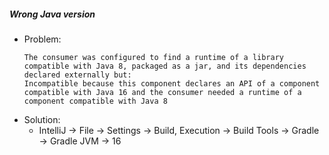 ##### Wrong Java version
* Problem: 
    ```
    The consumer was configured to find a runtime of a library compatible with Java 8, packaged as a jar, and its dependencies declared externally but:
    Incompatible because this component declares an API of a component compatible with Java 16 and the consumer needed a runtime of a component compatible with Java 8
    ```
* Solution:
    * IntelliJ → File → Settings → Build, Execution → Build Tools → Gradle → Gradle JVM → 16
